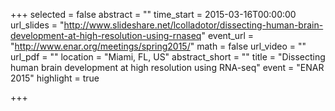 +++
selected = false
abstract = ""
time_start = 2015-03-16T00:00:00
url_slides = "http://www.slideshare.net/lcolladotor/dissecting-human-brain-development-at-high-resolution-using-rnaseq"
event_url = "http://www.enar.org/meetings/spring2015/"
math = false
url_video = ""
url_pdf = ""
location = "Miami, FL, US"
abstract_short = ""
title = "Dissecting human brain development at high resolution using RNA-seq"
event = "ENAR 2015"
highlight = true

+++

